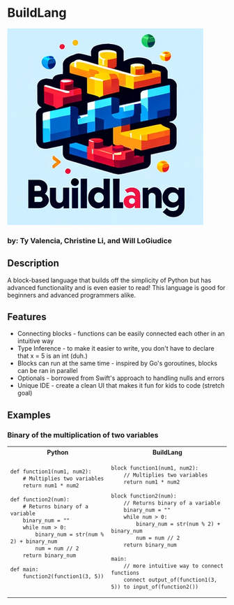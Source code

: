 # BuildLang
![Logo](docs/buildlanglogo.png)
### by: Ty Valencia, Christine Li, and Will LoGiudice

## Description
A block-based language that builds off the simplicity of Python but has advanced functionality and is even easier to read! This language is good for beginners and advanced programmers alike. 

## Features
 - Connecting blocks - functions can be easily connected each other in an intuitive way
 - Type Inference - to make it easier to write, you don't have to declare that x = 5 is an int (duh.)
 - Blocks can run at the same time - inspired by Go's goroutines, blocks can be ran in parallel
 - Optionals - borrowed from Swift's approach to handling nulls and errors
 - Unique IDE - create a clean UI that makes it fun for kids to code (stretch goal)


## Examples 
### Binary of the multiplication of two variables

<table>
<tr> <th>Python</th><th>BuildLang</th><tr>
</tr>

<td>

```
def function1(num1, num2): 
	# Multiplies two variables
	return num1 * num2

def function2(num): 
	# Returns binary of a variable
	binary_num = "" 
    while num > 0: 
        binary_num = str(num % 2) + binary_num 
        num = num // 2 
    return binary_num 

def main: 
	function2(function1(3, 5))


```

</td>
<td>

```
block function1(num1, num2): 
	// Multiplies two variables
	return num1 * num2

block function2(num): 
	// Returns binary of a variable
	binary_num = "" 
    while num > 0: 
        binary_num = str(num % 2) + binary_num 
        num = num // 2 
    return binary_num 

main: 
	// more intuitive way to connect functions
	connect output_of(function1(3, 5)) to input_of(function2()) 
```

</td>
</table>